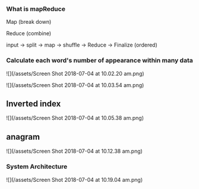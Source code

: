 ### What is mapReduce

Map \(break down\)

Reduce \(combine\)

input -&gt; split -&gt; map -&gt; shuffle -&gt; Reduce -&gt; Finalize \(ordered\)

### Calculate each word's number of appearance within many data

![](/assets/Screen Shot 2018-07-04 at 10.02.20 am.png)

![](/assets/Screen Shot 2018-07-04 at 10.03.54 am.png)

## Inverted index

![](/assets/Screen Shot 2018-07-04 at 10.05.38 am.png)

## anagram

![](/assets/Screen Shot 2018-07-04 at 10.12.38 am.png)

### System Architecture

![](/assets/Screen Shot 2018-07-04 at 10.19.04 am.png)

